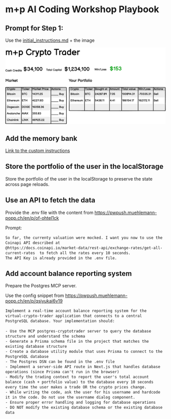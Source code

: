 # m+p AI Coding Workshop Playbook

## Prompt for Step 1:

Use the [initial_instructions.md](initial_instructions.md) + the image 

![image](specs.png)

## Add the memory bank

[Link to the custom instructions](https://github.com/nickbaumann98/cline_docs/blob/main/prompting/custom%20instructions%20library/cline-memory-bank.md)

  
## Store the portfolio of the user in the localStorage

Store the portfolio of the user in the localStorage to preserve the state
across page reloads.


## Use an API to fetch the data 
Provide the .env file with the content from https://pwpush.muehlemann-popp.ch/en/p/of-ohtel1ck


Prompt:
```plaintext
So far, the currenty valuation were mocked. I want you now to use the Coinapi API described at 
@https://docs.coinapi.io/market-data/rest-api/exchange-rates/get-all-current-rates  to fetch all the rates every 10 seconds.
The API Key is already provided in the .env file.
```


## Add account balance reporting system

Prepare the Postgres MCP server.

Use the config snippet from https://pwpush.muehlemann-popp.ch/en/p/qsjyukai6v19

```plaintext
Implement a real-time account balance reporting system for the virtual-crypto-trader application that connects to a central PostgreSQL database. Your implementation should:

- Use the MCP postgres-cryptotrader server to query the database structure and understand the schema
- Generate a Prisma schema file in the project that matches the existing database structure
- Create a database utility module that uses Prisma to connect to the PostgreSQL database
- The Postgres DSN can be found in the .env file
- Implement a server-side API route in Next.js that handles database operations (since Prisma can't run in the browser)
- Modify the trading context to report the user's total account balance (cash + portfolio value) to the database every 10 seconds every time the user makes a trade OR the crypto prices change.
- While writing the code, ask the user for his username and hardcode it in the code. Do not use the username dialog component.
- Ensure proper error handling and logging for database operations
- DO NOT modify the existing database schema or the existing database data
```